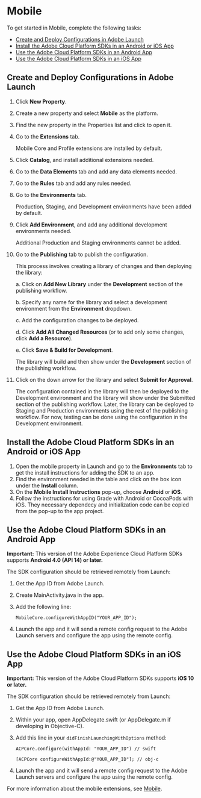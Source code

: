 # Mobile

To get started in Mobile, complete the following tasks:

* [Create and Deploy Configurations in Adobe Launch](mobile-1.md#create-and-deploy-configurations-in-adobe-launch)
* [Install the Adobe Cloud Platform SDKs in an Android or iOS App](mobile-1.md#install-the-adobe-cloud-platform-sdks-in-an-android-or-ios-app)
* [Use the Adobe Cloud Platform SDKs in an Android App](mobile-1.md#use-the-adobe-cloud-platform-sdks-in-an-android-app)
* [Use the Adobe Cloud Platform SDKs in an iOS App](mobile-1.md#use-the-adobe-experience-cloud-platform-sdks-in-an-ios-app)

## Create and Deploy Configurations in Adobe Launch

1. Click **New Property**. 
2. Create a new property and select **Mobile** as the platform.
3. Find the new property in the Properties list and click to open it.
4. Go to the **Extensions** tab.

   Mobile Core and Profile extensions are installed by default.

5. Click **Catalog**, and install additional extensions needed.
6. Go to the **Data Elements** tab and add any data elements needed.
7. Go to the **Rules** tab and add any rules needed.
8. Go to the **Environments** tab.

   Production, Staging, and Development environments have been added by default.

9. Click **Add Environment**, and add any additional development environments needed.

   Additional Production and Staging environments cannot be added.

10. Go to the **Publishing** tab to publish the configuration.

    This process involves creating a library of changes and then deploying the library:

    a. Click on **Add New Library** under the **Development** section of the publishing workflow.

    b. Specify any name for the library and select a development environment from the **Environment** dropdown.

    c. Add the configuration changes to be deployed.

    d. Click **Add All Changed Resources** \(or to add only some changes, click **Add a Resource**\).

    e. Click **Save & Build for Development**.

    The library will build and then show under the **Development** section of the publishing workflow.

11. Click on the down arrow for the library and select **Submit for Approval**.

    The configuration contained in the library will then be deployed to the Development environment and the library will show under the Submitted section of the publishing workflow. Later, the library can be deployed to Staging and Production environments using the rest of the publishing workflow. For now, testing can be done using the configuration in the Development environment.

## Install the Adobe Cloud Platform SDKs in an Android or iOS App

1. Open the mobile property in Launch and go to the **Environments** tab to get the install instructions for adding the SDK to an app.
2. Find the environment needed in the table and click on the box icon under the **Install** column.
3. On the **Mobile Install Instructions** pop-up, choose **Android** or **iOS**.
4. Follow the instructions for using Grade with Android or CocoaPods with iOS. They necessary dependecy and initialization code can be copied from the pop-up to the app project.

## Use the Adobe Cloud Platform SDKs in an Android App

**Important:** This version of the Adobe Experience Cloud Platform SDKs supports **Android 4.0 \(API 14\) or later.**

The SDK configuration should be retrieved remotely from Launch:

1. Get the App ID from Adobe Launch.
2. Create MainActivity.java in the app.
3. Add the following line:  

       MobileCore.configureWithAppID("YOUR_APP_ID");
    
4. Launch the app and it will send a remote config request to the Adobe Launch servers and configure the app using the remote config.

## Use the Adobe Cloud Platform SDKs in an iOS App

**Important:** This version of the Adobe Cloud Platform SDKs supports **iOS 10 or later.**

The SDK configuration should be retrieved remotely from Launch:

1. Get the App ID from Adobe Launch. 
2. Within your app, open AppDelegate.swift \(or AppDelegate.m if developing in Objective-C\). 
3. Add this line in your `didFinishLaunchingWithOptions` method: 

       ACPCore.configure(withAppId: "YOUR_APP_ID") // swift
       
       [ACPCore configureWithAppId:@"YOUR_APP_ID"]; // obj-c 
4. Launch the app and it will send a remote config request to the Adobe Launch servers and configure the app using the remote config.


For more information about the mobile extensions, see [Mobile](../extension-reference/mobile/).

